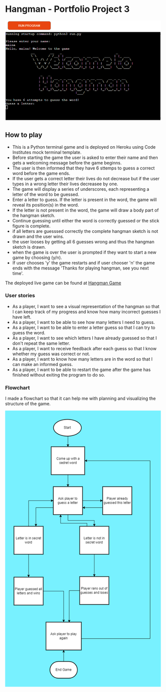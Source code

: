 # __Hangman - Portfolio Project 3__

![Hangman Game](/documentation/testing/mockup.png)

## How to play

* This is a Python terminal game and is deployed on Heroku using Code Institutes mock terminal template.
* Before starting the game the user is asked to enter their name and then gets a welcoming message before the game beginns.
* The user is then informed that they have 6 sttemps to guess a correct word before the game ends.
* If the user gets a correct letter their lives do not decrease but if the user types in a wrong letter their lives decreasee by one.
* The game will display a series of underscores, each representing a letter of the word to be guessed.
* Enter a letter to guess. If the letter is present in the word, the game will reveal its position(s) in the word.
* If the letter is not present in the word, the game will draw a body part of the hangman sketch.
* Continue guessing until either the word is correctly guessed or the stick figure is complete.
* if all letters are guesssed correctly the complete hangman sketch is not drawn and the user wins.
* the user looses by getting all 6 guesses wrong and thus the hangman sketch is drawn.
* when the game is over the user is prompted if they want to start a new game by choosing (y/n).
* If user chooses 'y' the game restarts and if user chooser 'n' the game ends with the message 'Thanks for playing hangman, see you next time'.

The deployed live game can be found at [Hangman Game](https://hang-men.herokuapp.com/)

### __User stories__

- As a player, I want to see a visual representation of the hangman so that I can keep track of my progress and know how many incorrect guesses I have left.
- As a player, I want to be able to see how many letters I need to guess.
- As a player, I want to be able to enter a letter guess so that I can try to guess the word.
- As a player, I want to see which letters I have already guessed so that I don't repeat the same letter.
- As a player, I want to receive feedback after each guess so that I know whether my guess was correct or not.
- As a player, I want to know how many letters are in the word so that I can make an informed guess.
- As a player, I want to be able to restart the game after the game has finished without exiting the program to do so.

### __Flowchart__
I made a flowchart so that it can help me with planning and visualizing the structure of the game.

![Flowchart](documentation/flowchart/hangman-flowchart.png)
